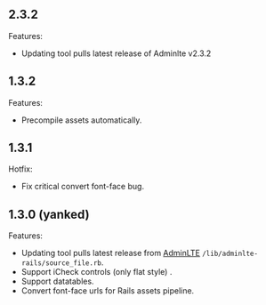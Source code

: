 ## 2.3.2
 
Features:

  - Updating tool pulls latest release of Adminlte v2.3.2

## 1.3.2

Features:
  
  - Precompile assets automatically.

## 1.3.1

Hotfix:
  
  - Fix critical convert font-face bug.

## 1.3.0 (yanked)

Features:

  - Updating tool pulls latest release from [AdminLTE](https://github.com/almasaeed2010/AdminLTE) `/lib/adminlte-rails/source_file.rb`.
  - Support iCheck controls (only flat style) .
  - Support datatables.
  - Convert font-face urls for Rails assets pipeline.
